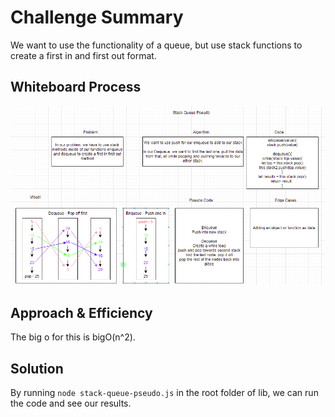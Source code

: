 # Challenge Summary

We want to use the functionality of a queue, but use stack functions to create a first in and first out format.

## Whiteboard Process
![whiteboard](img/stack-queue-pseudo.png)

## Approach & Efficiency
The big o for this is bigO(n^2).


## Solution
By running `node stack-queue-pseudo.js` in the root folder of lib, we can run the code and see our results.
